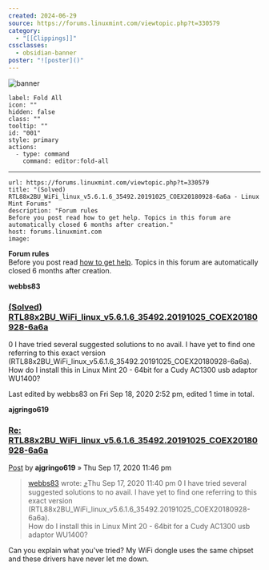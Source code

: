 ```yaml
---
created: 2024-06-29
source: https://forums.linuxmint.com/viewtopic.php?t=330579
category:
  - "[[Clippings]]"
cssclasses:
  - obsidian-banner
poster: "![poster]()"
---
```


![banner]()

```meta-bind-button
label: Fold All
icon: ""
hidden: false
class: ""
tooltip: ""
id: "001"
style: primary
actions:
  - type: command
    command: editor:fold-all

```

***

```cardlink
url: https://forums.linuxmint.com/viewtopic.php?t=330579
title: "(Solved) RTL88x2BU_WiFi_linux_v5.6.1.6_35492.20191025_COEX20180928-6a6a - Linux Mint Forums"
description: "Forum rules
Before you post read how to get help. Topics in this forum are automatically closed 6 months after creation."
host: forums.linuxmint.com
image: 
```
**Forum rules**  
Before you post read [how to get help](https://forums.linuxmint.com/viewtopic.php?f=17&t=83444). Topics in this forum are automatically closed 6 months after creation.

**webbs83**

### [(Solved) RTL88x2BU\_WiFi\_linux\_v5.6.1.6\_35492.20191025\_COEX20180928-6a6a](https://forums.linuxmint.com/viewtopic.php?p=1887857&sid=9063d76d317309402b93af5319bea9d1#p1887857)

0 I have tried several suggested solutions to no avail. I have yet to find one referring to this exact version (RTL88x2BU\_WiFi\_linux\_v5.6.1.6\_35492.20191025\_COEX20180928-6a6a).  
How do I install this in Linux Mint 20 - 64bit for a Cudy AC1300 usb adaptor WU1400?

Last edited by webbs83 on Fri Sep 18, 2020 2:52 pm, edited 1 time in total.

**ajgringo619**

### [Re: RTL88x2BU\_WiFi\_linux\_v5.6.1.6\_35492.20191025\_COEX20180928-6a6a](https://forums.linuxmint.com/viewtopic.php?p=1887859&sid=9063d76d317309402b93af5319bea9d1#p1887859)

[Post](https://forums.linuxmint.com/viewtopic.php?p=1887859&sid=9063d76d317309402b93af5319bea9d1#p1887859 "Post") by **ajgringo619** » Thu Sep 17, 2020 11:46 pm

> [webbs83](https://forums.linuxmint.com/memberlist.php?mode=viewprofile&u=284932&sid=9063d76d317309402b93af5319bea9d1) wrote: [⤴](https://forums.linuxmint.com/viewtopic.php?p=1887857&sid=9063d76d317309402b93af5319bea9d1#p1887857)Thu Sep 17, 2020 11:40 pm 0 I have tried several suggested solutions to no avail. I have yet to find one referring to this exact version (RTL88x2BU\_WiFi\_linux\_v5.6.1.6\_35492.20191025\_COEX20180928-6a6a).  
> How do I install this in Linux Mint 20 - 64bit for a Cudy AC1300 usb adaptor WU1400?

Can you explain what you've tried? My WiFi dongle uses the same chipset and these drivers have never let me down.
> 